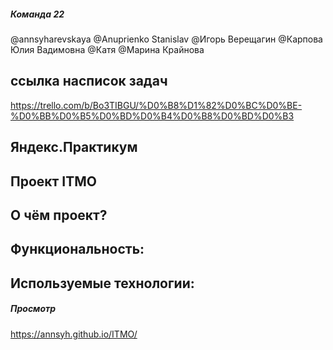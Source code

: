 ##### Команда 22
@annsyharevskaya
@Anuprienko Stanislav
@Игорь Верещагин
@Карпова Юлия Вадимовна
@Катя
@Марина Крайнова

## ссылка насписок задач
https://trello.com/b/Bo3TIBGU/%D0%B8%D1%82%D0%BC%D0%BE-%D0%BB%D0%B5%D0%BD%D0%B4%D0%B8%D0%BD%D0%B3

## Яндекс.Практикум   
## Проект ITMO

## О чём проект?

## Функциональность:

## Используемые технологии:


##### Просмотр
https://annsyh.github.io/ITMO/
